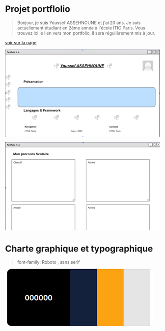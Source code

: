# Projet portflolio
>Bonjour, je suis Youssef ASSEHNOUNE et j'ai 20 ans. Je suis actuellement étudiant en 2ème année à l'école ITIC Paris. Vous trouvez ici le lien vers mon portfolio, il sera régulièrement mis à jour.

[voir sur la page](https://youssef0801.github.io/projet-portfolio/)

![Wireframe](./asset/wireframe1.png )

![Wireframe](./asset/wireframe2.png)

#  Charte graphique et typographique

>font-family: Roboto , sans serif

![Wireframe](./asset/wireframe3.png)



